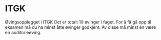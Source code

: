 # ITGK

Øvingsopplegget i ITGK Det er totalt 10 øvinger i faget. For å få gå opp til eksamen må du ha minst åtte øvinger godkjent. Av disse må minst én være en auditorieøving.